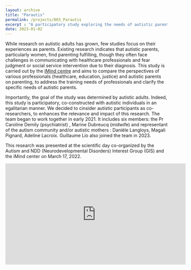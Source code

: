 ```yaml
---
layout: archive
title: "Parautis"
permalink: /projects/003_Parautis
excerpt : "A participatory study exploring the needs of autistic parents and professionals' views on autistic parenthood."
date: 2023-01-02
---
```


While research on autistic adults has grown, few studies focus on their experiences as parents. 
Existing research indicates that autistic parents, particularly women, find parenting fulfilling, though they often face challenges in communicating with healthcare professionals and fear judgment or social service intervention due to their diagnosis. 
This study is carried out by the [IMind centre](https://centre-imind.fr/?lang=en) and aims to compare the perspectives of various professionals (healthcare, education, justice) and autistic parents on parenting, to address the training needs of professionals and clarify the specific needs of autistic parents.

Importantly, the goal of the study was determined by autistic adults. 
Indeed, this study is participatory, co-constructed with autistic individuals in an egalitarian manner. 
We decided to cinsider autistic participants as co-researchers, to enhances the relevance and impact of this research. 
The team began to work together in early 2021. It includes six members: the Pr Caroline Demily (psychiatrist) , Marine Dubreucq (midwife) and representant of the autism community and/or autistic mothers : Danièle Langloys, Magali Pignard, Adeline Lacroix.
Guillaume Lio also joined the team in 2023.

This research was presented at the scientific day co-organized by the Autism and NDD (Neurodevelopmental Disorders) Interest Group (GIS) and the iMind center on March 17, 2022.
<iframe width="560" height="315" src="https://www.youtube.com/embed/juSdbiqx2wQ" frameborder="0" allow="accelerometer; autoplay; clipboard-write; encrypted-media; gyroscope; picture-in-picture" allowfullscreen></iframe>
